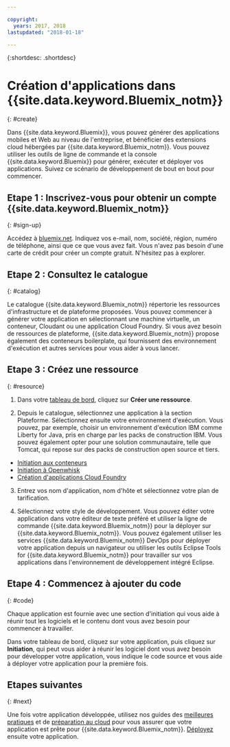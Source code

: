 ```yaml
---

copyright:
  years: 2017, 2018
lastupdated: "2018-01-18"

---
```


{:shortdesc: .shortdesc}

# Création d'applications dans {{site.data.keyword.Bluemix_notm}}
{: #create}

Dans {{site.data.keyword.Bluemix}}, vous pouvez générer des applications mobiles et Web au niveau de l'entreprise, et bénéficier des extensions cloud hébergées par {{site.data.keyword.Bluemix_notm}}. Vous pouvez utiliser les outils de ligne de commande et la console {{site.data.keyword.Bluemix}} pour générer, exécuter et déployer vos applications. Suivez ce scénario de développement de bout en bout pour
commencer.

## Etape 1 : Inscrivez-vous pour obtenir un compte {{site.data.keyword.Bluemix_notm}}
{: #sign-up}

Accédez à [bluemix.net](bluemix.net). Indiquez vos e-mail, nom, société, région, numéro de téléphone, ainsi que ce que vous avez fait. Vous n'avez pas besoin d'une carte de crédit pour créer un compte gratuit. N'hésitez pas à explorer.

## Etape 2 : Consultez le catalogue
{: #catalog}

Le catalogue {{site.data.keyword.Bluemix_notm}} répertorie les ressources d'infrastructure et de plateforme proposées. Vous pouvez commencer à générer votre application en sélectionnant une machine virtuelle, un conteneur, Cloudant ou une application Cloud Foundry. Si vous avez besoin de ressources de plateforme, {{site.data.keyword.Bluemix_notm}} propose également des conteneurs boilerplate, qui fournissent des environnement d'exécution et autres services pour vous aider à vous lancer.

## Etape 3 : Créez une ressource
{: #resource}

1. Dans votre [tableau de bord](https://console.bluemix.net/dashboard/apps/), cliquez sur **Créer une ressource**.

2. Depuis le catalogue, sélectionnez une application à la section Plateforme. Sélectionnez ensuite votre environnement d'exécution. Vous pouvez, par exemple, choisir un environnement d'exécution IBM comme Liberty for Java, pris en charge par les packs de construction IBM. Vous pouvez également opter pour une solution communautaire, telle que Tomcat, qui repose sur des packs de construction open source et tiers.

  * [Initiation aux conteneurs](../containers/container_index.html)
  * [Initiation à Openwhisk](../openwhisk/index.html)
  * [Création d'applications Cloud Foundry](../cfapps/index.html#creating_cloud_foundry_apps)

3. Entrez vos nom d'application, nom d'hôte et sélectionnez votre plan de tarification.

4. Sélectionnez votre style de développement. Vous pouvez éditer votre application dans votre éditeur de texte préféré et utiliser la ligne de commande {{site.data.keyword.Bluemix_notm}} pour la déployer sur {{site.data.keyword.Bluemix_notm}}. Vous pouvez également utiliser les services {{site.data.keyword.Bluemix_notm}} DevOps pour déployer votre application depuis un navigateur ou utiliser les outils Eclipse Tools for {{site.data.keyword.Bluemix_notm}} pour travailler sur vos applications dans l'environnement de développement intégré Eclipse.

## Etape 4 : Commencez à ajouter du code
{: #code}

Chaque application est fournie avec une section d'initiation qui vous aide à réunir tout les logiciels et le contenu dont vous avez besoin pour commencer à travailler.

Dans votre tableau de bord, cliquez sur votre application, puis cliquez sur **Initiation**, qui peut vous aider à réunir les logiciel dont vous avez besoin pour développer votre application, vous indique le code source et vous aide à déployer votre application pour la première fois.

## Etapes suivantes
{: #next}

Une fois votre application développée, utilisez nos guides des [meilleures pratiques](best-practice.html) et de [préparation au cloud](cloud-ready.html) pour vous assurer que votre application est prête pour {{site.data.keyword.Bluemix_notm}}. [Déployez](../starters/install_cli.html) ensuite votre application.
